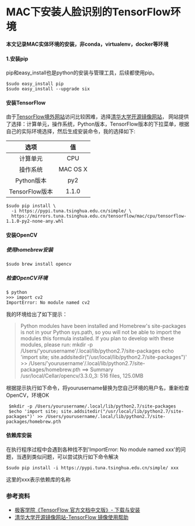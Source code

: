 # MAC下安装人脸识别的TensorFlow环境 
**本文记录MAC实体环境的安装，非conda，virtualenv，docker等环境**

#### 1.安装pip
pip和easy_install也是python的安装与管理工具，后续都使用pip。
```
$sudo easy_install pip
$sudo easy_install --upgrade six
```
#### 安装TensorFlow
由于[TensorFlow境外网站](https://storage.googleapis.com/tensorflow)访问比较困难，选择[清华大学开源镜像网站](https://mirrors.tuna.tsinghua.edu.cn/help/tensorflow/)，
网站提供了选择：计算单元，操作系统，Python版本，TensorFlow版本的下拉菜单，根据自己的实际环境选择，然后生成安装命令，我的选择如下:

|选项|值|
|:-:|:-:|
|计算单元|CPU|
|操作系统|MAC OS X|
|Python版本|py2|
|TensorFlow版本|1.1.0|

```
$sudo pip install \
  -i https://pypi.tuna.tsinghua.edu.cn/simple/ \
  https://mirrors.tuna.tsinghua.edu.cn/tensorflow/mac/cpu/tensorflow-1.1.0-py2-none-any.whl
```
#### 安装OpenCV
##### 使用homebrew安装
```
$sudo brew install opencv
```
##### 检查OpenCV环境
```
$ python
>>> import cv2 
ImportError: No module named cv2
```
我的环境给出了如下提示：
> Python modules have been installed and Homebrew's site-packages is not
in your Python sys.path, so you will not be able to import the modules
this formula installed. If you plan to develop with these modules,
please run:
  mkdir -p /Users/'yourusername'/.local/lib/python2.7/site-packages
  echo 'import site; site.addsitedir("/usr/local/lib/python2.7/site-packages")' >> /Users/'yourusername'/.local/lib/python2.7/site-packages/homebrew.pth
==> Summary
/usr/local/Cellar/opencv/3.3.0_3: 516 files, 125.0MB

根据提示执行如下命令，将yourusername替换为您自己环境的用户名，重新检查OpenCV，环境OK
```
 $mkdir -p /Users/yourusername/.local/lib/python2.7/site-packages
 $echo 'import site; site.addsitedir("/usr/local/lib/python2.7/site-packages")' >> /Users/yourusername/.local/lib/python2.7/site-packages/homebrew.pth
```
#### 依赖库安装
在执行程序过程中会遇到各种找不到'ImportError: No module named xxx'的问题，当遇到类似问题，可以尝试执行如下命令解决
```
$sudo pip install -i https://pypi.tuna.tsinghua.edu.cn/simple/ xxx
```
这里的xxx表示依赖库的名称

### 参考资料
* [极客学院《TensorFlow 官方文档中文版》- 下载与安装](http://wiki.jikexueyuan.com/project/tensorflow-zh/get_started/os_setup.html)
* [清华大学开源镜像网站-TensorFlow 镜像使用帮助](https://mirrors.tuna.tsinghua.edu.cn/help/tensorflow/)
